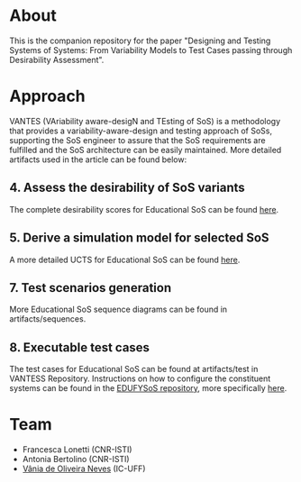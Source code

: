 # About

This is the companion repository for the paper "Designing and Testing Systems of Systems: From Variability Models to Test Cases passing through Desirability Assessment".

# Approach

VANTES (VAriability aware-desigN and TEsting of SoS) is a methodology that provides a variability-aware-design and testing approach of SoSs, supporting the SoS engineer to assure that the SoS requirements are fulfilled and the SoS architecture can be easily maintained. More detailed artifacts used in the article can be found below:


## 4. Assess the desirability of SoS variants

The complete desirability scores for Educational SoS can be found [here](./artifacts/SoSDesirability.xlsx).

## 5. Derive a simulation model for selected SoS

A more detailed UCTS for Educational SoS can be found [here](./images/SoSUCTS.png).
## 7. Test scenarios generation

More Educational SoS sequence diagrams  can be found in artifacts/sequences.

## 8. Executable test cases

The test cases for Educational SoS can be found at artifacts/test in VANTESS Repository. Instructions on how to configure the constituent systems can be found in the [EDUFYSoS repository](https://github.com/edufysos/edufysos), more specifically [here](https://github.com/edufysos/edufysos/blob/master/guidelines/BasicEducationalSoS.pdf).

# Team

* Francesca Lonetti (CNR-ISTI) 
* Antonia Bertolino (CNR-ISTI)
* [Vânia de Oliveira Neves](https://github.com/vaniaon) (IC-UFF)



